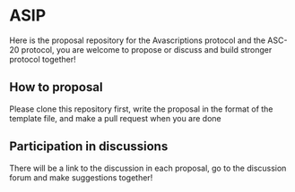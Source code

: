# ASIP
Here is the proposal repository for the Avascriptions protocol and the ASC-20 protocol, you are welcome to propose or discuss and build stronger protocol together!

## How to proposal
Please clone this repository first, write the proposal in the format of the template file, and make a pull request when you are done

## Participation in discussions
There will be a link to the discussion in each proposal, go to the discussion forum and make suggestions together!
